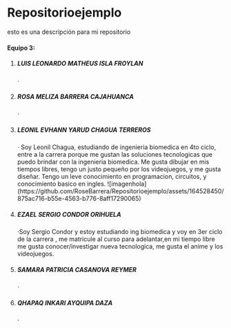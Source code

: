 # Repositorioejemplo
esto es una descripción para mi repositorio

<h4>Equipo 3: </h4>
<ol>
<li><h5>LUIS LEONARDO MATHEUS ISLA FROYLAN</h5></li>
  ·
<li><h5>ROSA MELIZA BARRERA CAJAHUANCA</h5></li>
  ·
<li><h5>LEONIL EVHANN YARUD CHAGUA TERREROS</h5></li>
  · Soy Leonil Chagua, estudiando de ingenieria biomedica en 4to ciclo, entre a la carrera porque me gustan las soluciones tecnologicas que puedo brindar con la ingenieria biomedica. Me gusta dibujar en mis tiempos libres, tengo un justo pequeño por los videojuegos, y me gusta diseñar. Tengo un leve conocimiento en programacion, circuitos, y conocimiento basico en ingles.
  ![imagenhola](https://github.com/RoseBarrera/Repositorioejemplo/assets/164528450/875ac716-b55e-4563-b776-8aff17290065)

<li><h5>EZAEL SERGIO CONDOR ORIHUELA</h5></li>
  ·Soy Sergio Condor y estoy estudiando ing biomedica y voy en 3er ciclo de la carrera , me matricule al curso para adelantar,en mi tiempo libre me gusta conocer/investigar nueva tecnologica, me gusta el anime y los videojuegos.
<li><h5>SAMARA PATRICIA CASANOVA REYMER</h5></li>
  ·
<li><h5>QHAPAQ INKARI AYQUIPA DAZA</h5></li>
  ·
</ol>
